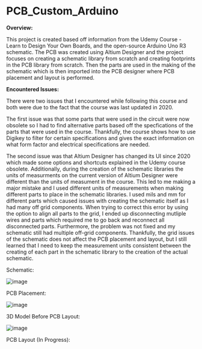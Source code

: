 # PCB_Custom_Arduino

**Overview:**  
    
  This project is created based off information from the Udemy Course - Learn to Design Your Own Boards, and the open-source Arduino Uno R3 schematic. The PCB was created using Altium Designer and the project focuses on creating a schematic library from scratch and creating footprints in the PCB library from scratch. Then the parts are used in the making of the schematic which is then imported into the PCB designer where PCB placement and layout is performed.

**Encountered Issues:** 

  There were two issues that I encountered while following this course and both were due to the fact that the course was last updated in 2020. 
    
  The first issue was that some parts that were used in the circuit were now obsolete so I had to find alternative parts based off the specfications of the parts that were used in the course. Thankfully, the course shows how to use Digikey to filter for certain specifications and gives the exact information on what form factor and electrical specifications are needed.        
    
  The second issue was that Altium Designer has changed its UI since 2020 which made some options and shortcuts explained in the Udemy course obsolete. Additionally, during the creation of the schematic libraries the units of measurments on the current version of Altium Designer were different than the units of measument in the course. This led to me making a major mistake and I used different units of measurements when making different parts to place in the schematic libraries. I used mils and mm for different parts which caused issues with creating the schematic itself as I had many off grid components. When trying to correct this error by using the option to align all parts to the grid, I ended up disconnecting mutliple wires and parts which required me to go back and reconnect all disconnected parts. Furthermore, the problem was not fixed and my schematic still had multiple off-grid components. Thankfully, the grid issues of the schematic does not affect the PCB placement and layout, but I still learned that I need to keep the measurement units consistent between the creating of each part in the schematic library to the creation of the actual schematic.

Schematic:

![image](https://github.com/Hayden-Cao/PCB_Custom_Arduino/assets/130268332/8acf9905-d22f-4fce-bfde-3b03639fa933)


PCB Placement:

![image](https://github.com/Hayden-Cao/PCB_Custom_Arduino/assets/130268332/13e063b1-6665-4eac-a857-496654f282b5)


3D Model Before PCB Layout:

![image](https://github.com/Hayden-Cao/PCB_Custom_Arduino/assets/130268332/40ce8599-3114-4991-949c-761897c8bd4c)


PCB Layout (In Progress):


